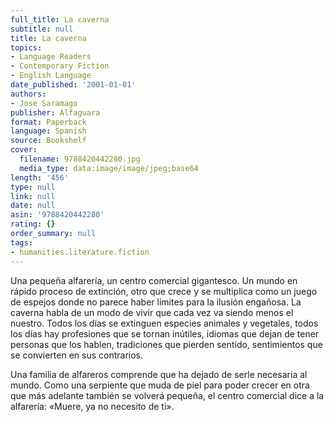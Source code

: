 ```yaml
---
full_title: La caverna
subtitle: null
title: La caverna
topics:
- Language Readers
- Contemporary Fiction
- English Language
date_published: '2001-01-01'
authors:
- Jose Saramago
publisher: Alfaguara
format: Paperback
language: Spanish
source: Bookshelf
cover:
  filename: 9788420442280.jpg
  media_type: data:image/image/jpeg;base64
length: '456'
type: null
link: null
date: null
asin: '9788420442280'
rating: {}
order_summary: null
tags:
- humanities.literature.fiction
---
```

Una pequeña alfarería, un centro comercial gigantesco. Un mundo en rápido proceso de extinción, otro que crece y se multiplica como un juego de espejos donde no parece haber límites para la ilusión engañosa. La caverna habla de un modo de vivir que cada vez va siendo menos el nuestro. Todos los días se extinguen especies animales y vegetales, todos los días hay profesiones que se tornan inútiles, idiomas que dejan de tener personas que los hablen, tradiciones que pierden sentido, sentimientos que se convierten en sus contrarios.

Una familia de alfareros comprende que ha dejado de serle necesaria al mundo. Como una serpiente que muda de piel para poder crecer en otra que más adelante también se volverá pequeña, el centro comercial dice a la alfarería: «Muere, ya no necesito de ti».
